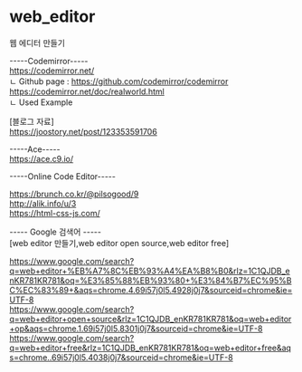 # web_editor
웹 에디터 만들기

-----Codemirror----- <br>
https://codemirror.net/ <br>
ㄴ Github page : https://github.com/codemirror/codemirror <br>
https://codemirror.net/doc/realworld.html <br>
ㄴ Used Example <br>

[블로그 자료] <br>
https://joostory.net/post/123353591706 <br>

-----Ace----- <br>
https://ace.c9.io/ <br>

-----Online Code Editor----- <br>

https://brunch.co.kr/@pilsogood/9 <br>
http://alik.info/u/3 <br>
https://html-css-js.com/ <br>


----- Google 검색어 ----- <br>
[web editor 만들기,web editor open source,web editor free] <br>

https://www.google.com/search?q=web+editor+%EB%A7%8C%EB%93%A4%EA%B8%B0&rlz=1C1QJDB_enKR781KR781&oq=%E3%85%88%EB%93%80+%E3%84%B7%EC%95%BC%EC%83%89+&aqs=chrome.4.69i57j0l5.4928j0j7&sourceid=chrome&ie=UTF-8 <br>
https://www.google.com/search?q=web+editor+open+source&rlz=1C1QJDB_enKR781KR781&oq=web+editor+op&aqs=chrome.1.69i57j0l5.8301j0j7&sourceid=chrome&ie=UTF-8 <br>
https://www.google.com/search?q=web+editor+free&rlz=1C1QJDB_enKR781KR781&oq=web+editor+free&aqs=chrome..69i57j0l5.4038j0j7&sourceid=chrome&ie=UTF-8 <br>
